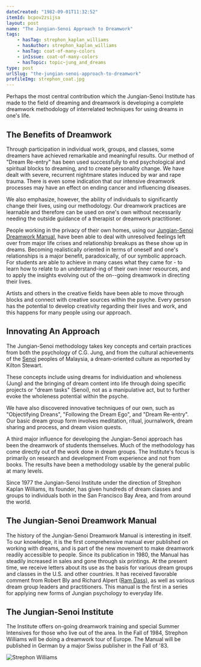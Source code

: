 ```yaml
---
dateCreated: "1982-09-01T11:32:52"
itemId: bcpov2zsijsa
layout: post
name: "The Jungian-Senoi Approach to Dreamwork"
tags:
    - hasTag: strephon_kaplan_williams
    - hasAuthor: strephon_kaplan_williams
    - hasTag: coat-of-many-colors
    - inIssue: coat-of-many-colors
    - hasTopic: topic~jung_and_dreams
type: post
urlSlug: "the-jungian-senoi-approach-to-dreamwork"
profileImg: strephon_coat.jpg
---
```


Perhaps the most central contribution which the Jungian-Senoi Institute has made to the field of dreaming and dreamwork is developing a complete dreamwork methodology of interrelated techniques for using dreams in one's life.

## The Benefits of Dreamwork

Through participation in individual work, groups, and classes, some dreamers have achieved remarkable and meaningful results. Our method of "Dream Re-entry" has been used successfully to end psychological and spiritual blocks to dreaming, and to create personality change. We have dealt with severe, recurrent nightmare states induced by war and rape trauma. There is even some indication that our intensive dreamwork processes may have an effect on ending cancer and influencing diseases.

We also emphasize, however, the ability of individuals to significantly change their lives, using our methodology. Our dreamwork practices are learnable and therefore can be used on one's own without necessarily needing the outside guidance of a therapist or dreamwork practitioner.

People working in the privacy of their own homes, using our [Jungian-Senoi Dreamwork Manual](https://archive.org/details/jungiansenoidrea00will), have been able to deal with unresolved feelings left over from major life crises and relationship breakups as these show up in dreams. Becoming realistically oriented in terms of oneself and one's relationships is a major benefit, paradoxically, of our symbolic approach. For students are able to achieve in many cases what they came for - to learn how to relate to an understand-ing of their own inner resources, and to apply the insights evolving out of the on--going dreamwork in directing their lives.

Artists and others in the creative fields have been able to move through blocks and connect with creative sources within the psyche. Every person has the potential to develop creativity regarding their lives and work, and this happens for many people using our approach.

## Innovating An Approach

The Jungian-Senoi methodology takes key concepts and certain practices from both the psychology of C.G. Jung, and from the cultural achievements of the [Senoi](https://en.wikipedia.org/wiki/Senoi) peoples of Malaysia, a dream-oriented culture as reported by Kilton Stewart.

These concepts include using dreams for individuation and wholeness (Jung) and the bringing of dream content into life through doing specific projects or "dream tasks" (Senoi), not as a manipulative act, but to further evoke the wholeness potential within the psyche.

We have also discovered innovative techniques of our own, such as "Objectifying Dreans", "Following the Dream Ego", and "Dream Re-entry". Our basic dream group form involves meditation, ritual, journalwork, dream sharing and process, and dream vision quests.

A third major influence for developing the Jungian-Senoi approach has been the dreamwork of students themselves. Much of the methodology has come directly out of the work done in dream groups. The Institute's focus is primarily on research and development From experience and not from books. The results have been a methodology usable by the general public at many levels.

Since 1977 the Jungian-Senoi Institute under the direction of Strephon Kaplan Williams, its founder, has given hundreds of dream classes and groups to individuals both in the San Francisco Bay Area, and from around the world.

## The Jungian-Senoi Dreamwork Manual

The history of the Jungian-Senoi Dreamwork Manual is interesting in itself. To our knowledge, it is the first comprehensive manual ever published on working with dreams, and is part of the new movement to make dreamwork readily accessible to people. Since its publication in 1980, the Manual has steadily increased in sales and gone through six printings. At the present time, we receive letters about its use as the basis for various dream groups and classes in the U.S. and other countries. It has received favorable comment from Robert Bly and Richard Alpert ([Ram Dass](https://en.wikipedia.org/wiki/Ram_Dass)), as well as various dream group leaders and practitioners. This manual is the first in a series for applying new forms of Jungian psychology to everyday life.

## The Jungian-Senoi Institute

The Institute offers on-going dreamwork training and special Summer Intensives for those who live out of the area. In the Fall of 1984, Strephon Williams will be doing a dreamwork tour of Europe. The Manual will be published in German by a major Swiss publisher in the Fall of '83.

<img src="../images/strephon_coat.jpg" alt="Strephon Williams"/>
